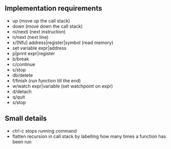 ## Implementation requirements

* up (move up the call stack)
* down (move down the call stack)
* ni/nexti (next instruction)
* n/next (next line)
* x/[Nfu] address|register|symbol (read memory)
* set variable expr|address
* p|print expr|register
* b/break
* c/continue
* s/stop
* db/delete
* f/finish (run function till the end)
* w/watch expr|variable (set watchpoint on expr)
* d/detach
* q/quit
* s/stop

## Small details

* ctrl-c stops running command
* flatten recursion in call stack by labelling how many times a function has been run
